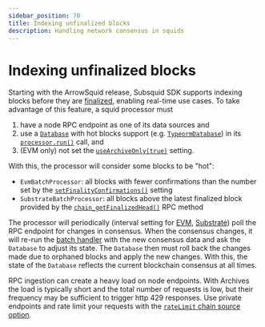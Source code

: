 ```yaml
---
sidebar_position: 70
title: Indexing unfinalized blocks
description: Handling network consensus in squids
---
```


# Indexing unfinalized blocks

Starting with the ArrowSquid release, Subsquid SDK supports indexing blocks before they are [finalized](https://info.etherscan.com/epoch-in-ethereum/), enabling real-time use cases. To take advantage of this feature, a squid processor must

1. have a node RPC endpoint as one of its data sources and
2. use a [`Database`](/store/store-interface) with hot blocks support (e.g. [`TypeormDatabase`](/store/postgres/typeorm-store)) in its [`processor.run()`](/basics/squid-processor/#processorrun) call, and
3. (EVM only) not set the [`useArchiveOnly(true)`](/evm-indexing/configuration/initialization/#use-archive-only) setting.

With this, the processor will consider some blocks to be "hot":

 - `EvmBatchProcessor`: all blocks with fewer confirmations than the number set by the [`setFinalityConfirmations()`](/evm-indexing/configuration/initialization/#set-finality-confirmation) setting
 - `SubstrateBatchProcessor`: all blocks above the latest finalized block provided by the [`chain_getFinalizedHead()`](https://polkadot.js.org/docs/substrate/rpc/#getfinalizedhead-blockhash) RPC method

The processor will periodically (interval setting for [EVM](/evm-indexing/configuration/initialization/#set-chain-poll-interval), [Substrate](/substrate-indexing/setup/general/#set-chain-poll-interval)) poll the RPC endpoint for changes in consensus. When the consensus changes, it will re-run the [batch handler](/basics/squid-processor/#processorrun) with the new consensus data and ask the `Database` to adjust its state. The `Database` then must roll back the changes made due to orphaned blocks and apply the new changes. With this, the state of the `Database` reflects the current blockchain consensus at all times.

RPC ingestion can create a heavy load on node endpoints. With Archives the load is typically short and the total number of requests is low, but their frequency may be sufficient to trigger http 429 responses. Use private endpoints and rate limit your requests with the [`rateLimit` chain source option](../configuration/initialization/#set-data-source).
